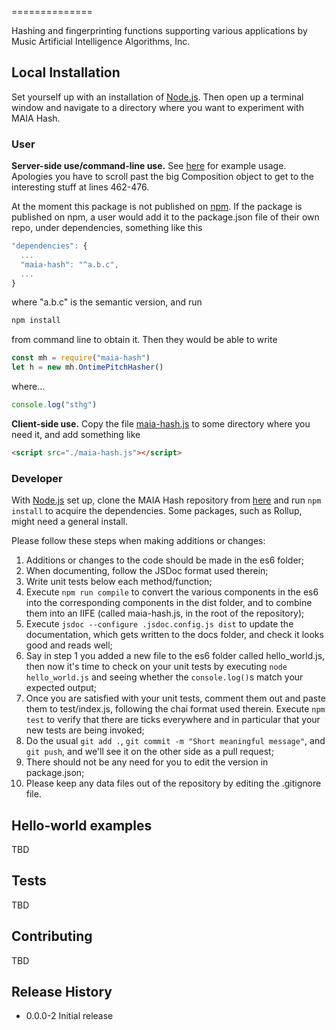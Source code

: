 ==============

Hashing and fingerprinting functions supporting various applications by Music Artificial Intelligence Algorithms, Inc.

## Local Installation

Set yourself up with an installation of [Node.js](https://nodejs.org/). Then open up a terminal window and navigate to a directory where you want to experiment with MAIA Hash.

### User

**Server-side use/command-line use.** See [here](https://github.com/tomthecollins/maia-hash/blob/master/test/interval_histogram.js) for example usage. Apologies you have to scroll past the big Composition object to get to the interesting stuff at lines 462-476.

At the moment this package is not published on [npm](http://npmjs.com/). If the package is published on npm, a user would add it to the package.json file of their own repo, under dependencies, something like this
```javascript
"dependencies": {
  ...
  "maia-hash": "^a.b.c",
  ...
}
```
where "a.b.c" is the semantic version, and run
```bash
npm install
```
from command line to obtain it. Then they would be able to write
```javascript
const mh = require("maia-hash")
let h = new mh.OntimePitchHasher()
```
where...
```javascript
console.log("sthg")
```

**Client-side use.** Copy the file [maia-hash.js](https://github.com/tomthecollins/maia-hash/blob/main/maia-hash.js) to some directory where you need it, and add something like
```html
<script src="./maia-hash.js"></script>
```

### Developer

With [Node.js](https://nodejs.org/) set up, clone the MAIA Hash repository from [here](https://bitbucket.org/tomthecollins/maia-hash/) and run `npm install` to acquire the dependencies. Some packages, such as Rollup, might need a general install.

Please follow these steps when making additions or changes:

1. Additions or changes to the code should be made in the es6 folder;
2. When documenting, follow the JSDoc format used therein;
3. Write unit tests below each method/function;
4. Execute `npm run compile` to convert the various components in the es6 into the corresponding components in the dist folder, and to combine them into an IIFE (called maia-hash.js, in the root of the repository);
5. Execute `jsdoc --configure .jsdoc.config.js dist` to update the documentation, which gets written to the docs folder, and check it looks good and reads well;
6. Say in step 1 you added a new file to the es6 folder called hello_world.js, then now it's time to check on your unit tests by executing `node hello_world.js` and seeing whether the `console.log()`s match your expected output;
7. Once you are satisfied with your unit tests, comment them out and paste them to test/index.js, following the chai format used therein. Execute `npm test` to verify that there are ticks everywhere and in particular that your new tests are being invoked;
8. Do the usual `git add .`, `git commit -m "Short meaningful message"`, and `git push`, and we'll see it on the other side as a pull request;
9. There should not be any need for you to edit the version in package.json;
10. Please keep any data files out of the repository by editing the .gitignore file.

## Hello-world examples

TBD

## Tests

TBD

## Contributing

TBD

## Release History

* 0.0.0-2 Initial release
